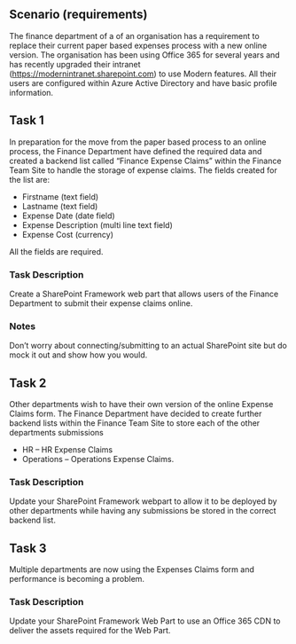 ## Scenario (requirements)
The finance department of a of an organisation has a requirement to replace their current paper based expenses process with a new online version. The organisation has been using Office 365 for several years and has recently upgraded their intranet (https://modernintranet.sharepoint.com) to use Modern features. All their users are configured within Azure Active Directory and have basic profile information.

## Task 1
In preparation for the move from the paper based process to an online process, the Finance Department have defined the required data and created a backend list called “Finance Expense Claims” within the Finance Team Site to handle the storage of expense claims. The fields created for the list are:
* Firstname (text field)
* Lastname (text field)
* Expense Date (date field)
* Expense Description (multi line text field)
* Expense Cost (currency)

All the fields are required.

### Task Description
Create a SharePoint Framework web part that allows users of the Finance Department to submit their expense claims online.

### Notes
Don’t worry about connecting/submitting to an actual SharePoint site but do mock it out and show how you would.

## Task 2
Other departments wish to have their own version of the online Expense Claims form. The Finance Department have decided to create further backend lists within the Finance Team Site to store each of the other departments submissions
* HR – HR Expense Claims
* Operations – Operations Expense Claims.

### Task Description
Update your SharePoint Framework webpart to allow it to be deployed by other departments while having any submissions be stored in the correct backend list.

## Task 3
Multiple departments are now using the Expenses Claims form and performance is becoming a problem.

### Task Description
Update your SharePoint Framework Web Part to use an Office 365 CDN to deliver the assets required for the Web Part.